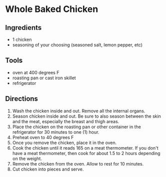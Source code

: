 # Whole Baked Chicken

## Ingredients
* 1 chicken
* seasoning of your choosing (seasoned salt, lemon pepper, etc)

## Tools 
* oven at 400 degrees F
* roasting pan or cast iron skillet 
* refrigerator

## Directions
1. Wash the chicken inside and out. Remove all the internal organs.
2. Season chicken inside and out. Be sure to also season between 
the skin and the meat, especially the breast and thigh areas.
3. Place the chicken on the roasting pan or other container in the 
refrigerator for 30 minutes to one (1) hour.
4. Preheat oven to 40 degrees F
5. Once you remove the chicken, place it in the oven. 
6. Cook the chicken until it reads 165 on a meat thermometer.
If you don't have a meat thermometer, then cook for about 1.5 to 2
hours depending on the weight. 
7. Remove the chicken from the oven. Allow to rest for 10 minutes.
8. Cut chicken into pieces and serve.



